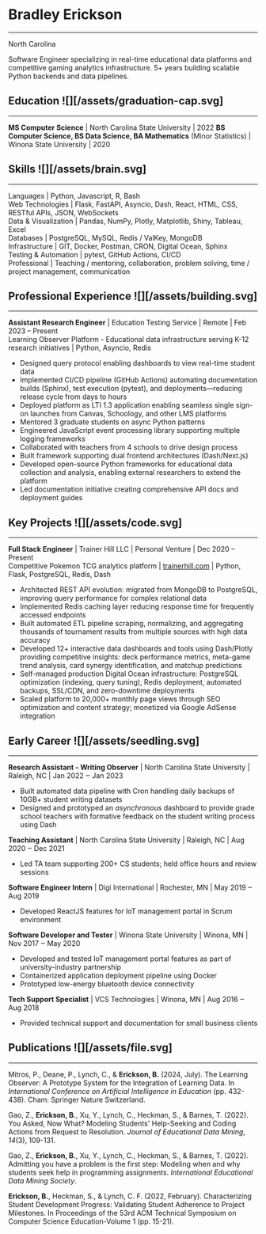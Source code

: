 # Bradley Erickson

---

North Carolina

Software Engineer specializing in real-time educational data platforms and competitive gaming analytics infrastructure. 5+ years building scalable Python backends and data pipelines.

## Education ![][/assets/graduation-cap.svg]

---

**MS Computer Science** | North Carolina State University | 2022
**BS Computer Science, BS Data Science, BA Mathematics** (Minor Statistics) | Winona State University | 2020

## Skills ![][/assets/brain.svg]

---

Languages | Python, Javascript, R, Bash  
Web Technologies | Flask, FastAPI, Asyncio, Dash, React, HTML, CSS, RESTful APIs, JSON, WebSockets  
Data & Visualization | Pandas, NumPy, Plotly, Matplotlib, Shiny, Tableau, Excel  
Databases | PostgreSQL, MySQL, Redis / ValKey, MongoDB  
Infrastructure | GIT, Docker, Postman, CRON, Digital Ocean, Sphinx  
Testing & Automation | pytest, GitHub Actions, CI/CD  
Professional | Teaching / mentoring, collaboration, problem solving, time / project management, communication

## Professional Experience ![][/assets/building.svg]

---

**Assistant Research Engineer** | Education Testing Service | Remote | Feb 2023 – Present  
Learning Observer Platform \- Educational data infrastructure serving K-12 research initiatives | Python, Asyncio, Redis 

* Designed query protocol enabling dashboards to view real-time student data  
* Implemented CI/CD pipeline (GitHub Actions) automating documentation builds (Sphinx), test execution (pytest), and deployments—reducing release cycle from days to hours  
* Deployed platform as LTI 1.3 application enabling seamless single sign-on launches from Canvas, Schoology, and other LMS platforms  
* Mentored 3 graduate students on async Python patterns  
* Engineered JavaScript event processing library supporting multiple logging frameworks  
* Collaborated with teachers from 4 schools to drive design process  
* Built framework supporting dual frontend architectures (Dash/Next.js)  
* Developed open-source Python frameworks for educational data collection and analysis, enabling external researchers to extend the platform  
* Led documentation initiative creating comprehensive API docs and deployment guides

## Key Projects ![][/assets/code.svg]

---

**Full Stack Engineer** | Trainer Hill LLC | Personal Venture | Dec 2020 – Present  
Competitive Pokemon TCG analytics platform | [trainerhill.com](http://trainerhill.com) | Python, Flask, PostgreSQL, Redis, Dash

* Architected REST API evolution: migrated from MongoDB to PostgreSQL, improving query performance for complex relational data  
* Implemented Redis caching layer reducing response time for frequently accessed endpoints  
* Built automated ETL pipeline scraping, normalizing, and aggregating thousands of tournament results from multiple sources with high data accuracy  
* Developed 12+ interactive data dashboards and tools using Dash/Plotly providing competitive insights: deck performance metrics, meta-game trend analysis, card synergy identification, and matchup predictions   
* Self-managed production Digital Ocean infrastructure: PostgreSQL optimization (indexing, query tuning), Redis deployment, automated backups, SSL/CDN, and zero-downtime deployments  
* Scaled platform to 20,000+ monthly page views through SEO optimization and content strategy; monetized via Google AdSense integration

## Early Career ![][/assets/seedling.svg]

---

**Research Assistant \- Writing Observer** | North Carolina State University | Raleigh, NC | Jan 2022 ‒ Jan 2023

* Built automated data pipeline with Cron handling daily backups of 10GB+ student writing datasets  
* Designed and prototyped an *asynchronous* dashboard to provide grade school teachers with formative feedback on the student writing process using Dash

**Teaching Assistant** | North Carolina State University | Raleigh, NC | Aug 2020 ‒ Dec 2021

* Led TA team supporting 200+ CS students; held office hours and review sessions

**Software Engineer Intern** |  Digi International | Rochester, MN | May 2019 ‒ Aug 2019

* Developed ReactJS features for IoT management portal in Scrum environment

**Software Developer and Tester** | Winona State University | Winona, MN | Nov 2017 ‒ May 2020

* Developed and tested IoT management portal features as part of university-industry partnership  
* Containerized application deployment pipeline using Docker  
* Prototyped low-energy bluetooth device connectivity

**Tech Support Specialist** | VCS Technologies | Winona, MN | Aug 2016 ‒ Aug 2018

* Provided technical support and documentation for small business clients

## Publications ![][/assets/file.svg]

---

Mitros, P., Deane, P., Lynch, C., & **Erickson, B.** (2024, July). The Learning Observer: A Prototype System for the Integration of Learning Data. In *International Conference on Artificial Intelligence in Education* (pp. 432-438). Cham: Springer Nature Switzerland.

Gao, Z., **Erickson, B.**, Xu, Y., Lynch, C., Heckman, S., & Barnes, T. (2022). You Asked, Now What? Modeling Students' Help-Seeking and Coding Actions from Request to Resolution. *Journal of Educational Data Mining*, *14*(3), 109-131.

Gao, Z., **Erickson, B.**, Xu, Y., Lynch, C., Heckman, S., & Barnes, T. (2022). Admitting you have a problem is the first step: Modeling when and why students seek help in programming assignments. *International Educational Data Mining Society*.

**Erickson, B.**, Heckman, S., & Lynch, C. F. (2022, February). Characterizing Student Development Progress: Validating Student Adherence to Project Milestones. In Proceedings of the 53rd ACM Technical Symposium on Computer Science Education-Volume 1 (pp. 15-21).
